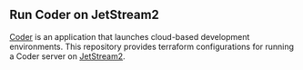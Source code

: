 ## Run Coder on JetStream2

[Coder](https://coder.com) is an application that launches cloud-based development environments. This repository
provides terraform configurations for running a Coder server on [JetStream2](https://jetstream-cloud.org/). 